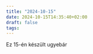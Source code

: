 ```yaml
---
title: "2024-10-15"
date: 2024-10-15T14:35:40+02:00
draft: false
tags:
---
```


Ez 15-én készült ugyebár